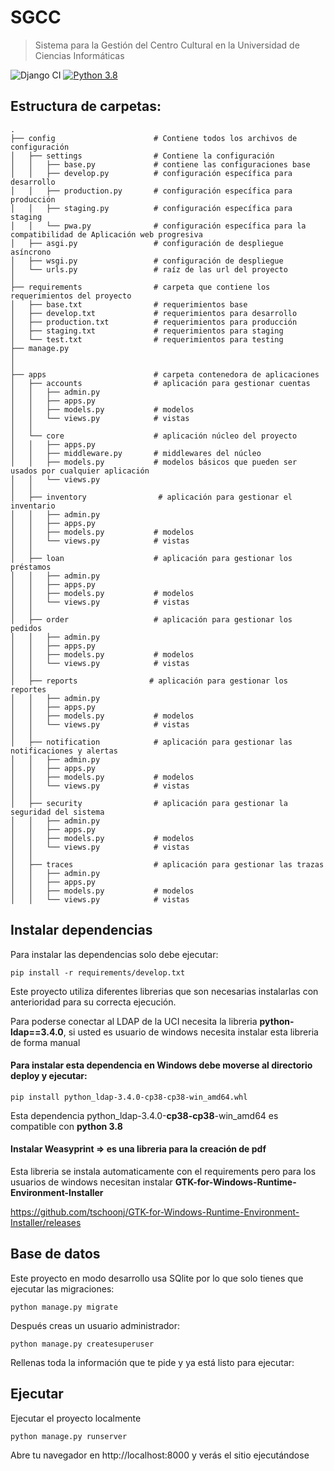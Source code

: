 # SGCC
> Sistema para la Gestión del Centro Cultural en la Universidad de Ciencias Informáticas

![Django CI](https://github.com/JustShip/justshipto_core/actions/workflows/django.yml/badge.svg)
[![Python 3.8](https://img.shields.io/badge/python-3.8-blue.svg)](https://www.python.org/downloads/release/python-380/)

## Estructura de carpetas:

    .
    ├── config                      # Contiene todos los archivos de configuración
    │   ├── settings                # Contiene la configuración
    │   │   ├── base.py             # contiene las configuraciones base
    │   │   ├── develop.py          # configuración específica para desarrollo
    │   │   ├── production.py       # configuración específica para producción
    │   │   ├── staging.py          # configuración específica para staging
    │   │   └── pwa.py              # configuración específica para la compatibilidad de Aplicación web progresiva
    │   ├── asgi.py                 # configuración de despliegue asíncrono
    │   ├── wsgi.py                 # configuración de despliegue
    │   └── urls.py                 # raíz de las url del proyecto
    │ 
    ├── requirements                # carpeta que contiene los requerimientos del proyecto
    │   ├── base.txt                # requerimientos base
    │   ├── develop.txt             # requerimientos para desarrollo
    │   ├── production.txt          # requerimientos para producción
    │   ├── staging.txt             # requerimientos para staging
    │   └── test.txt                # requerimientos para testing
    ├── manage.py    
    │ 
    │ 
    ├── apps                        # carpeta contenedora de aplicaciones
    │   ├── accounts                # aplicación para gestionar cuentas
    │   │   ├── admin.py
    │   │   ├── apps.py
    │   │   ├── models.py           # modelos
    │   │   └── views.py            # vistas
    │   │
    │   └── core                    # aplicación núcleo del proyecto
    │   │   ├── apps.py             
    │   │   ├── middleware.py       # middlewares del núcleo
    │   │   ├── models.py           # modelos básicos que pueden ser usados por cualquier aplicación
    │   │   └── views.py
    │   │
    │   ├── inventory                # aplicación para gestionar el inventario
    │   │   ├── admin.py
    │   │   ├── apps.py
    │   │   ├── models.py           # modelos
    │   │   └── views.py            # vistas
    │   │
    │   ├── loan                    # aplicación para gestionar los préstamos
    │   │   ├── admin.py
    │   │   ├── apps.py
    │   │   ├── models.py           # modelos
    │   │   └── views.py            # vistas
    │   │
    │   ├── order                   # aplicación para gestionar los pedidos
    │   │   ├── admin.py
    │   │   ├── apps.py
    │   │   ├── models.py           # modelos
    │   │   └── views.py            # vistas
    │   │
    │   ├── reports                # aplicación para gestionar los reportes
    │   │   ├── admin.py
    │   │   ├── apps.py
    │   │   ├── models.py           # modelos
    │   │   └── views.py            # vistas
    │   │
    │   ├── notification            # aplicación para gestionar las notificaciones y alertas
    │   │   ├── admin.py
    │   │   ├── apps.py
    │   │   ├── models.py           # modelos
    │   │   └── views.py            # vistas
    │   │
    │   ├── security                # aplicación para gestionar la seguridad del sistema
    │   │   ├── admin.py
    │   │   ├── apps.py
    │   │   ├── models.py           # modelos
    │   │   └── views.py            # vistas
    │   │
    │   ├── traces                  # aplicación para gestionar las trazas
    │   │   ├── admin.py
    │   │   ├── apps.py
    │   │   ├── models.py           # modelos
    │   │   └── views.py            # vistas




## Instalar dependencias
Para instalar las dependencias solo debe ejecutar:

    pip install -r requirements/develop.txt

Este proyecto utiliza diferentes librerias que son necesarias instalarlas con anterioridad para su correcta ejecución.

Para poderse conectar al LDAP de la UCI necesita la libreria   **python-ldap==3.4.0**, si usted es usuario de windows necesita instalar esta libreria de forma manual
#### Para instalar esta dependencia en Windows debe moverse al directorio deploy y ejecutar:

    pip install python_ldap-3.4.0-cp38-cp38-win_amd64.whl
Esta dependencia python_ldap-3.4.0-**cp38-cp38**-win_amd64 es compatible con **python 3.8**



#### Instalar Weasyprint => es una libreria para la creación de pdf

Esta libreria se instala automaticamente con el requirements pero para los usuarios de windows necesitan instalar **GTK-for-Windows-Runtime-Environment-Installer**

https://github.com/tschoonj/GTK-for-Windows-Runtime-Environment-Installer/releases


## Base de datos
Este proyecto en modo desarrollo usa SQlite por lo que solo tienes que ejecutar las migraciones:

    python manage.py migrate
Después creas un usuario administrador:

    python manage.py createsuperuser
Rellenas toda la información que te pide y ya está listo para ejecutar:
## Ejecutar
Ejecutar el proyecto localmente

    python manage.py runserver
Abre tu navegador en http://localhost:8000 y verás el sitio ejecutándose
